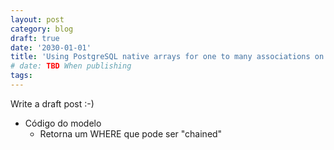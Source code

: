 ```yaml
---
layout: post
category: blog
draft: true
date: '2030-01-01'
title: 'Using PostgreSQL native arrays for one to many associations on Rails apps'
# date: TBD When publishing
tags:
---
```


Write a draft post :-)

* Código do modelo
  * Retorna um WHERE que pode ser "chained"
